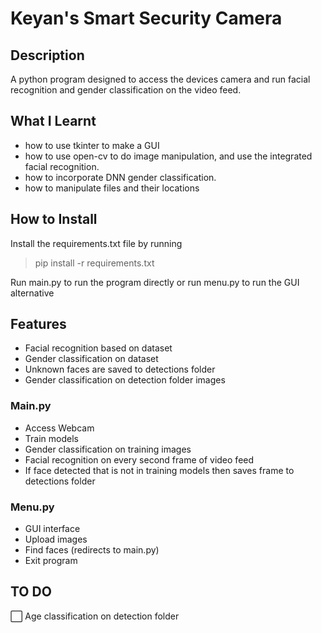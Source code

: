 # Keyan's Smart Security Camera

## Description

A python program designed to access the devices camera and run facial recognition and gender classification on the video feed. 

## What I Learnt
- how to use tkinter to make a GUI
- how to use open-cv to do image manipulation, and use the integrated facial recognition. 
- how to incorporate DNN gender classification.
- how to manipulate files and their locations

## How to Install

Install the requirements.txt file by running

> pip install -r requirements.txt

Run main.py to run the program directly or run menu.py to run the GUI alternative

## Features

- Facial recognition based on dataset
- Gender classification on dataset
- Unknown faces are saved to detections folder
- Gender classification on detection folder images


### Main.py

- Access Webcam 
- Train models 
- Gender classification on training images
- Facial recognition on every second frame of video feed
- If face detected that is not in training models then saves frame to detections folder

### Menu.py

- GUI interface 
- Upload images
- Find faces (redirects to main.py)
- Exit program

## TO DO

:white_large_square: Age classification on detection folder
